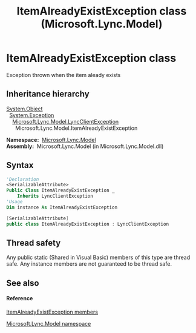 ﻿---
title: ItemAlreadyExistException class (Microsoft.Lync.Model)
TOCTitle: ItemAlreadyExistException class
ms:assetid: T:Microsoft.Lync.Model.ItemAlreadyExistException_DI_3_UC_OCS14MrefLyncWPF
ms:mtpsurl: https://msdn.microsoft.com/en-us/library/microsoft.lync.model.itemalreadyexistexception_di_3_uc_ocs14mreflyncwpf(v=office.15)
ms:contentKeyID: 48600925
ms.date: 07/28/2014
mtps_version: v=office.15
f1_keywords:
- Microsoft.Lync.Model.ItemAlreadyExistException
dev_langs:
- CSharp
- JScript
- VB
- other
---

# ItemAlreadyExistException class

Exception thrown when the item aleady exists

## Inheritance hierarchy

[System.Object](http://msdn2.microsoft.com/en-us/library/e5kfa45b)  
  [System.Exception](http://msdn2.microsoft.com/en-us/library/c18k6c59)  
    [Microsoft.Lync.Model.LyncClientException](lyncclientexception-class-microsoft-lync-model_2.md)  
      Microsoft.Lync.Model.ItemAlreadyExistException  

**Namespace:**  [Microsoft.Lync.Model](microsoft-lync-model-namespace_2.md)  
**Assembly:**  Microsoft.Lync.Model (in Microsoft.Lync.Model.dll)

## Syntax

``` vb
'Declaration
<SerializableAttribute> _
Public Class ItemAlreadyExistException _
    Inherits LyncClientException
'Usage
Dim instance As ItemAlreadyExistException
```

``` csharp
[SerializableAttribute]
public class ItemAlreadyExistException : LyncClientException
```

## Thread safety

Any public static (Shared in Visual Basic) members of this type are thread safe. Any instance members are not guaranteed to be thread safe.

## See also

#### Reference

[ItemAlreadyExistException members](itemalreadyexistexception-members-microsoft-lync-model_2.md)

[Microsoft.Lync.Model namespace](microsoft-lync-model-namespace_2.md)

